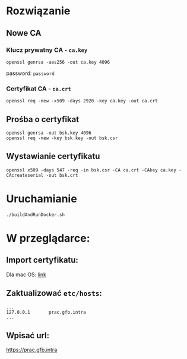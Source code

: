 # Rozwiązanie


## Nowe CA

### Klucz prywatny CA - `ca.key`
```
openssl genrsa -aes256 -out ca.key 4096
```
password: `password`

### Certyfikat CA - `ca.crt`
```
openssl req -new -x509 -days 2920 -key ca.key -out ca.crt
```


## Prośba o certyfikat
```
openssl genrsa -out bsk.key 4096
openssl req -new -key bsk.key -out bsk.csr
```

## Wystawianie certyfikatu
```
openssl x509 -days 547 -req -in bsk.csr -CA ca.crt -CAkey ca.key -CAcreateserial -out bsk.crt
```

# Uruchamianie
```
./buildAndRunDocker.sh
```

# W przeglądarce:

## Import certyfikatu:
Dla mac OS: [link](https://www.keokukschools.org/certificate-safari-chrome/)

## Zaktualizować `etc/hosts`:
```
...
127.0.0.1       prac.gfb.intra
...
```
## Wpisać url:
https://prac.gfb.intra
